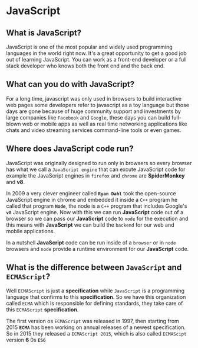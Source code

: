 # JavaScript
## What is JavaScript?
JavaScript is one of the most popular and widely used programming languages in the world right now. It's a great opportunity to get a good job out of learning JavaScript. You can work as a front-end developer or a full stack developer who knows both the front end and the back end.

## What can you do with JavaScript?
For a long time, javascript was only used in browsers to build interactive web pages some developers refer to javascript as a toy language but those days are gone because of huge community support and investments by large companies like `Facebook` and `Google`, these days you can build full-blown web or mobile apps as well as real time networking applications like chats and video streaming services command-line tools or even games.

## Where does JavaScript code run?
JavaScript was originally designed to run only in browsers so every browser has what we call a `JavaScript engine` that can excute JavaScript code for example the JavaScript engines in `firefox` and `chrome` are **SpiderMonkey** and **v8**.

In 2009 a very clever engineer called **`Ryan Dahl`** took the open-source JavaScript engine in chrome and embedded it inside a `C++` program he called that program **`Node`**, the node is a `C++` program that includes Google's **`v8`** JavaScript engine. Now with this we can run **JavaScript** code out of a browser so we can pass our **JavaScript** code to `node` for the execution and this means with **JavaScript** we can build the `backend` for our web and mobile applications. 

In a nutshell **JavaScript** code can be run inside of a `browser` or in `node` browsers and `node` provide a runtime environment for our **JavaScript** code.

## What is the difference between `JavaScript` and `ECMAScript`?
Well `ECMAScript` is just a **specification** while `JavaScript` is a programming language that confirms to this **specification**. So we have this organization called `ECMA` which is responsible for defining standards, they take care of this `ECMAScript` **specification**.

The first version os `ECMAScript` was released in 1997, then starting from 2015 **`ECMA`** has been working on annual releases of a newest specification. So in 2015 they released a `ECMAScript 2015`, which is also called `ECMAScipt` version **6** 0s **`ES6`**




































